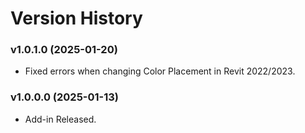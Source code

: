 # Version History

### v1.0.1.0 (2025-01-20)

* Fixed errors when changing Color Placement in Revit 2022/2023.

### v1.0.0.0 (2025-01-13)

* Add-in Released.
